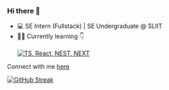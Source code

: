 ### Hi there 👋

- 💻 SE Intern (Fullstack) | SE Undergraduate @ SLIIT<br>
- 🧑‍💻 Currently learning 👇
<br><br>[![TS, React, NEST, NEXT](https://skillicons.dev/icons?i=ts,react,nestjs,nextjs)]()

Connect with me [here](https://itspawanlive.me)

[![GitHub Streak](https://github-readme-streak-stats.herokuapp.com?user=pawan-live&theme=react&hide_border=true)](https://git.io/streak-stats)

<!--
**pawan-live/pawan-live** is a ✨ _special_ ✨ repository because its `README.md` (this file) appears on your GitHub profile.

Here are some ideas to get you started:

- 🔭 I’m currently working on ...
- 🌱 I’m currently learning ...
- 👯 I’m looking to collaborate on ...
- 🤔 I’m looking for help with ...
- 💬 Ask me about ...
- 📫 How to reach me: ...
- 😄 Pronouns: ...
- ⚡ Fun fact: ...
-->
